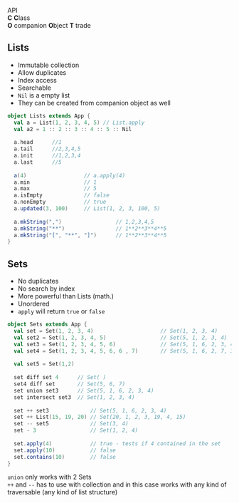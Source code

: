 API  
**C** **C**lass  
**O** companion **O**bject
**T** trade

## Lists
- Immutable collection
- Allow duplicates
- Index access
- Searchable
- `Nil` is a empty list 
- They can be created from companion object as well

```scala
object Lists extends App {
  val a = List(1, 2, 3, 4, 5) // List.apply
  val a2 = 1 :: 2 :: 3 :: 4 :: 5 :: Nil
  
  a.head      //1
  a.tail      //2,3,4,5
  a.init      //1,2,3,4
  a.last      //5
  
  a(4)                  // a.apply(4)
  a.min                 // 1
  a.max                 // 5
  a.isEmpty             // false
  a.nonEmpty            // true
  a.updated(3, 100)     // List(1, 2, 3, 100, 5)
  
  a.mkString(",")                 // 1,2,3,4,5
  a.mkString("**")                // 1**2**3**4**5
  a.mkString("[", "**", "]")      // 1**2**3**4**5
}
```

## Sets

- No duplicates
- No search by index
- More powerful than Lists (math.)
- Unordered
- `apply` will return `true` or `false`

```scala
object Sets extends App {
  val set = Set(1, 2, 3, 4)                     // Set(1, 2, 3, 4)
  val set2 = Set(1, 2, 3, 4, 5)                 // Set(5, 1, 2, 3, 4)
  val set3 = Set(1, 2, 3, 4, 5, 6)              // Set(5, 1, 6, 2, 3, 4)
  val set4 = Set(1, 2, 3, 4, 5, 6, 6 , 7)       // Set(5, 1, 6, 2, 7, 3, 4) 
  
  val set5 = Set(1,2)
  
  set diff set 4      // Set( )
  set4 diff set       // Set(5, 6, 7) 
  set union set3      // Set(5, 1, 6, 2, 3, 4)
  set intersect set3  // Set(1, 2, 3, 4)
  
  set ++ set3             // Set(5, 1, 6, 2, 3, 4)
  set ++ List(15, 19, 20) // Set(20, 1, 2, 3, 19, 4, 15)
  set -- set5             // Set(3, 4)
  set - 3                 // Set(1, 2, 4)
  
  set.apply(4)            // true - tests if 4 contained in the set
  set.apply(10)           // false
  set.contains(10)        // false
}
```

`union` only works with 2 Sets  
`++` and `--` has to use with collection and in this case works with any kind of traversable (any kind of list structure) 
